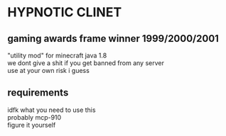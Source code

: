 # HYPNOTIC CLINET  
## gaming awards frame winner 1999/2000/2001  
"utility mod" for minecraft java 1.8  
we dont give a shit if you get banned from any server  
use at your own risk i guess  
## requirements  
idfk what you need to use this  
probably mcp-910  
figure it yourself  
